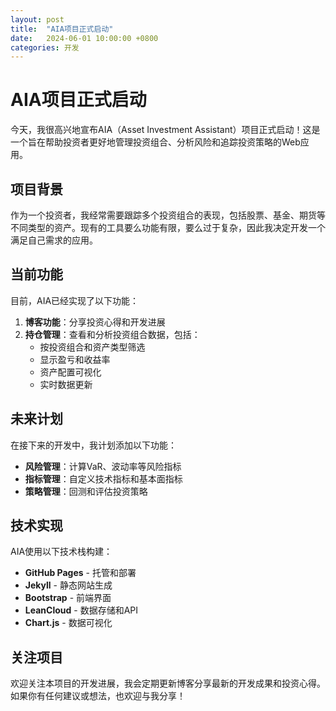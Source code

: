 ```yaml
---
layout: post
title:  "AIA项目正式启动"
date:   2024-06-01 10:00:00 +0800
categories: 开发
---
```


# AIA项目正式启动

今天，我很高兴地宣布AIA（Asset Investment Assistant）项目正式启动！这是一个旨在帮助投资者更好地管理投资组合、分析风险和追踪投资策略的Web应用。

## 项目背景

作为一个投资者，我经常需要跟踪多个投资组合的表现，包括股票、基金、期货等不同类型的资产。现有的工具要么功能有限，要么过于复杂，因此我决定开发一个满足自己需求的应用。

## 当前功能

目前，AIA已经实现了以下功能：

1. **博客功能**：分享投资心得和开发进展
2. **持仓管理**：查看和分析投资组合数据，包括：
   - 按投资组合和资产类型筛选
   - 显示盈亏和收益率
   - 资产配置可视化
   - 实时数据更新

## 未来计划

在接下来的开发中，我计划添加以下功能：

- **风险管理**：计算VaR、波动率等风险指标
- **指标管理**：自定义技术指标和基本面指标
- **策略管理**：回测和评估投资策略

## 技术实现

AIA使用以下技术栈构建：

- **GitHub Pages** - 托管和部署
- **Jekyll** - 静态网站生成
- **Bootstrap** - 前端界面
- **LeanCloud** - 数据存储和API
- **Chart.js** - 数据可视化

## 关注项目

欢迎关注本项目的开发进展，我会定期更新博客分享最新的开发成果和投资心得。如果你有任何建议或想法，也欢迎与我分享！ 
